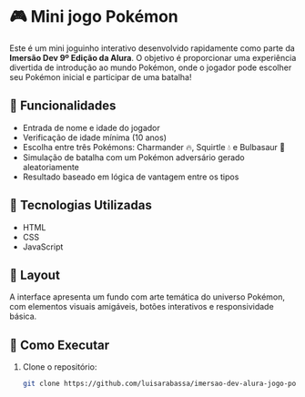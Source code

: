 # 🎮 Mini jogo Pokémon

Este é um mini joguinho interativo desenvolvido rapidamente como parte da **Imersão Dev 9º Edição da Alura**. O objetivo é proporcionar uma experiência divertida de introdução ao mundo Pokémon, onde o jogador pode escolher seu Pokémon inicial e participar de uma batalha!

## 🧠 Funcionalidades

- Entrada de nome e idade do jogador
- Verificação de idade mínima (10 anos)
- Escolha entre três Pokémons: Charmander 🔥, Squirtle 💧 e Bulbasaur 🌱
- Simulação de batalha com um Pokémon adversário gerado aleatoriamente
- Resultado baseado em lógica de vantagem entre os tipos

## 🎯 Tecnologias Utilizadas

- HTML
- CSS
- JavaScript

## 🎨 Layout

A interface apresenta um fundo com arte temática do universo Pokémon, com elementos visuais amigáveis, botões interativos e responsividade básica.

## 🚀 Como Executar

1. Clone o repositório:
   
   ```bash
   git clone https://github.com/luisarabassa/imersao-dev-alura-jogo-pokemon.git

